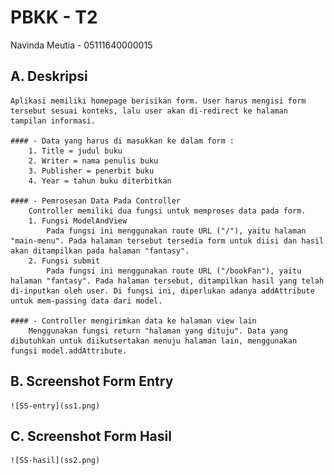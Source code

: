 # PBKK - T2
Navinda Meutia - 05111640000015

## A. Deskripsi 
	Aplikasi memiliki homepage berisikan form. User harus mengisi form tersebut sesuai konteks, lalu user akan di-redirect ke halaman tampilan informasi.

	#### - Data yang harus di masukkan ke dalam form :
		1. Title = judul buku
		2. Writer = nama penulis buku
		3. Publisher = penerbit buku
		4. Year = tahun buku diterbitkan

	#### - Pemrosesan Data Pada Controller
		Controller memiliki dua fungsi untuk memproses data pada form. 
		1. Fungsi ModelAndView
			Pada fungsi ini menggunakan route URL ("/"), yaitu halaman "main-menu". Pada halaman tersebut tersedia form untuk diisi dan hasil akan ditampilkan pada halaman "fantasy".
		2. Fungsi submit
			Pada fungsi ini menggunakan route URL ("/bookFan"), yaitu halaman "fantasy". Pada halaman tersebut, ditampilkan hasil yang telah di-inputkan oleh user. Di fungsi ini, diperlukan adanya addAttribute untuk mem-passing data dari model.
	
	#### - Controller mengirimkan data ke halaman view lain
		Menggunakan fungsi return "halaman yang dituju". Data yang dibutuhkan untuk diikutsertakan menuju halaman lain, menggunakan fungsi model.addAttribute.

## B. Screenshot Form Entry
	![SS-entry](ss1.png)

## C. Screenshot Form Hasil
	![SS-hasil](ss2.png)

